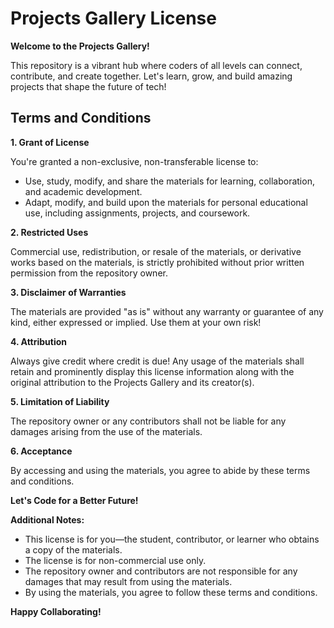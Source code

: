 # Projects Gallery License

**Welcome to the Projects Gallery!**

This repository is a vibrant hub where coders of all levels can connect, contribute, and create together. Let's learn, grow, and build amazing projects that shape the future of tech!

## Terms and Conditions

**1. Grant of License**

You're granted a non-exclusive, non-transferable license to:

- Use, study, modify, and share the materials for learning, collaboration, and academic development.
- Adapt, modify, and build upon the materials for personal educational use, including assignments, projects, and coursework.

**2. Restricted Uses**

Commercial use, redistribution, or resale of the materials, or derivative works based on the materials, is strictly prohibited without prior written permission from the repository owner.

**3. Disclaimer of Warranties**

The materials are provided "as is" without any warranty or guarantee of any kind, either expressed or implied. Use them at your own risk!

**4. Attribution**

Always give credit where credit is due! Any usage of the materials shall retain and prominently display this license information along with the original attribution to the Projects Gallery and its creator(s).

**5. Limitation of Liability**

The repository owner or any contributors shall not be liable for any damages arising from the use of the materials.

**6. Acceptance**

By accessing and using the materials, you agree to abide by these terms and conditions.

**Let's Code for a Better Future!**


**Additional Notes:**

- This license is for you—the student, contributor, or learner who obtains a copy of the materials.
- The license is for non-commercial use only.
- The repository owner and contributors are not responsible for any damages that may result from using the materials.
- By using the materials, you agree to follow these terms and conditions.

**Happy Collaborating!**
